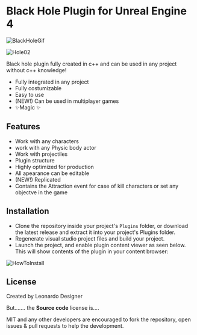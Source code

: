 # Black Hole Plugin for Unreal Engine 4


![BlackHoleGif](https://user-images.githubusercontent.com/12305857/131715339-1e3d8a8a-ad60-43bd-827b-bfe3d2502658.gif)

![Hole02](https://user-images.githubusercontent.com/12305857/132995651-05b0b395-db2f-4c7b-9aaa-128f93c41af6.gif)

Black hole plugin fully created in c++ and can be used in any project without c++ knowledge!

- Fully integrated in any project
- Fully costumizable
- Easy to use
- (NEW!) Can be used in multiplayer games 
- ✨Magic ✨

## Features

- Work with any characters
- work with any Physic body actor
- Work with projectiles
- Plugin structure
- Highly optimized for production
- All apearance can be editable
- (NEW!) Replicated
- Contains the Attraction event for case of kill characters or set any objectve in the game


## Installation


* Clone the repository inside your project's `Plugins` folder, or download the latest release and extract it into your project's Plugins folder.
* Regenerate visual studio project files and build your project.
* Launch the project, and enable plugin content viewer as seen below. This will show contents of the plugin in your content browser:

![HowToInstall](https://user-images.githubusercontent.com/12305857/131716253-3538efce-1d15-41d4-99e5-30af8bd54018.png)


## License

Created by Leonardo Designer

But....... the **Source code** license is....

MIT and any other developers are encouraged to fork the repository, open issues & pull requests to help the development.











